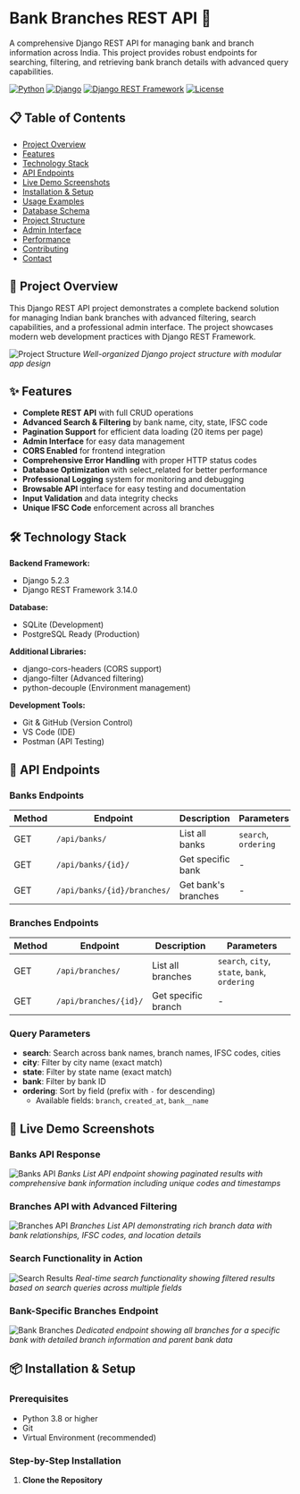 # Bank Branches REST API 🏦

A comprehensive Django REST API for managing bank and branch information across India. This project provides robust endpoints for searching, filtering, and retrieving bank branch details with advanced query capabilities.

[![Python](https://img.shields.io/badge/Python-3.8+-blue.svg)](https://python.org)
[![Django](https://img.shields.io/badge/Django-5.2.3-green.svg)](https://djangoproject.com)
[![Django REST Framework](https://img.shields.io/badge/DRF-3.14.0-red.svg)](https://django-rest-framework.org)
[![License](https://img.shields.io/badge/License-MIT-yellow.svg)](LICENSE)

## 📋 Table of Contents

- [Project Overview](#project-overview)
- [Features](#features)
- [Technology Stack](#technology-stack)
- [API Endpoints](#api-endpoints)
- [Live Demo Screenshots](#live-demo-screenshots)
- [Installation & Setup](#installation--setup)
- [Usage Examples](#usage-examples)
- [Database Schema](#database-schema)
- [Project Structure](#project-structure)
- [Admin Interface](#admin-interface)
- [Performance](#performance)
- [Contributing](#contributing)
- [Contact](#contact)

## 🎯 Project Overview

This Django REST API project demonstrates a complete backend solution for managing Indian bank branches with advanced filtering, search capabilities, and a professional admin interface. The project showcases modern web development practices with Django REST Framework.

![Project Structure](https://github.com/user-attachments/assets/d5ad7ebf-815b-4175-92f7-45f89eb7fcac)
*Well-organized Django project structure with modular app design*

## ✨ Features

- **Complete REST API** with full CRUD operations
- **Advanced Search & Filtering** by bank name, city, state, IFSC code
- **Pagination Support** for efficient data loading (20 items per page)
- **Admin Interface** for easy data management
- **CORS Enabled** for frontend integration
- **Comprehensive Error Handling** with proper HTTP status codes
- **Database Optimization** with select_related for better performance
- **Professional Logging** system for monitoring and debugging
- **Browsable API** interface for easy testing and documentation
- **Input Validation** and data integrity checks
- **Unique IFSC Code** enforcement across all branches

## 🛠️ Technology Stack

**Backend Framework:**
- Django 5.2.3
- Django REST Framework 3.14.0

**Database:**
- SQLite (Development)
- PostgreSQL Ready (Production)

**Additional Libraries:**
- django-cors-headers (CORS support)
- django-filter (Advanced filtering)
- python-decouple (Environment management)

**Development Tools:**
- Git & GitHub (Version Control)
- VS Code (IDE)
- Postman (API Testing)

## 🚀 API Endpoints

### Banks Endpoints

| Method | Endpoint | Description | Parameters |
|--------|----------|-------------|------------|
| GET | `/api/banks/` | List all banks | `search`, `ordering` |
| GET | `/api/banks/{id}/` | Get specific bank | - |
| GET | `/api/banks/{id}/branches/` | Get bank's branches | - |

### Branches Endpoints

| Method | Endpoint | Description | Parameters |
|--------|----------|-------------|------------|
| GET | `/api/branches/` | List all branches | `search`, `city`, `state`, `bank`, `ordering` |
| GET | `/api/branches/{id}/` | Get specific branch | - |

### Query Parameters

- **search**: Search across bank names, branch names, IFSC codes, cities
- **city**: Filter by city name (exact match)
- **state**: Filter by state name (exact match)
- **bank**: Filter by bank ID
- **ordering**: Sort by field (prefix with `-` for descending)
  - Available fields: `branch`, `created_at`, `bank__name`

## 📸 Live Demo Screenshots

### Banks API Response
![Banks API](https://github.com/user-attachments/assets/e9fc5d32-e956-4b02-8807-9901921bcc26)
*Banks List API endpoint showing paginated results with comprehensive bank information including unique codes and timestamps*

### Branches API with Advanced Filtering
![Branches API](https://github.com/user-attachments/assets/13d6d543-0e91-4489-ba1a-1018f8c47cfd)
*Branches List API demonstrating rich branch data with bank relationships, IFSC codes, and location details*

### Search Functionality in Action
![Search Results](https://github.com/user-attachments/assets/21b026fd-c798-4694-86e6-c1f5fb8db7fa)
*Real-time search functionality showing filtered results based on search queries across multiple fields*

### Bank-Specific Branches Endpoint
![Bank Branches](https://github.com/user-attachments/assets/31e09f7b-9b69-4958-b914-67d7f7a33f6c)
*Dedicated endpoint showing all branches for a specific bank with detailed branch information and parent bank data*

## 📦 Installation & Setup

### Prerequisites

- Python 3.8 or higher
- Git
- Virtual Environment (recommended)

### Step-by-Step Installation

1. **Clone the Repository**
